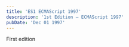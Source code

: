 ```yaml
---
title: 'ES1 ECMAScript 1997'
description: '1st Edition – ECMAScript 1997'
pubDate: 'Dec 01 1997'
---
```


First edition
